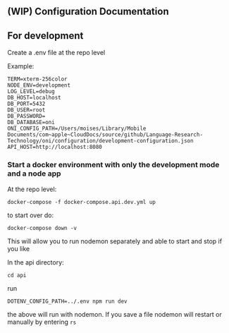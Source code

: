 ## (WIP) Configuration Documentation

## For development

Create a .env file at the repo level

Example:
```
TERM=xterm-256color
NODE_ENV=development
LOG_LEVEL=debug
DB_HOST=localhost
DB_PORT=5432
DB_USER=root
DB_PASSWORD=
DB_DATABASE=oni
ONI_CONFIG_PATH=/Users/moises/Library/Mobile Documents/com~apple~CloudDocs/source/github/Language-Research-Technology/oni/configuration/development-configuration.json
API_HOST=http://localhost:8080
```

### Start a docker environment with only the development mode and a node app

At the repo level:
```shell
docker-compose -f docker-compose.api.dev.yml up
```
to start over do:
```shell
docker-compose down -v
```

This will allow you to run nodemon separately and able to start and stop if you like

In the api directory:
```shell
cd api
```
run
```shell
DOTENV_CONFIG_PATH=../.env npm run dev
```
the above will run with nodemon. If you save a file nodemon will restart or manually by entering `rs`
